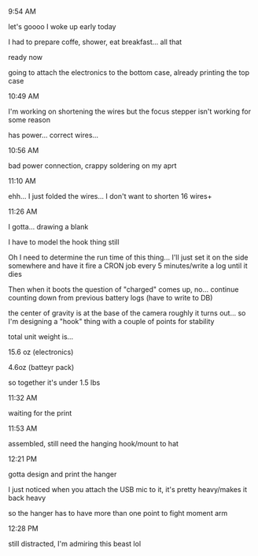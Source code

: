 9:54 AM

let's goooo I woke up early today

I had to prepare coffe, shower, eat breakfast... all that

ready now

going to attach the electronics to the bottom case, already printing the top case

10:49 AM

I'm working on shortening the wires but the focus stepper isn't working for some reason

has power... correct wires...

10:56 AM

bad power connection, crappy soldering on my aprt

11:10 AM

ehh... I just folded the wires... I don't want to shorten 16 wires+

11:26 AM

I gotta... drawing a blank

I have to model the hook thing still

Oh I need to determine the run time of this thing... I'll just set it on the side somewhere and have it fire a CRON job every 5 minutes/write a log until it dies

Then when it boots the question of "charged" comes up, no... continue counting down from previous battery logs (have to write to DB)

the center of gravity is at the base of the camera roughly it turns out... so I'm designing a "hook" thing with a couple of points for stability

total unit weight is...

15.6 oz (electronics)

4.6oz (batteyr pack)

so together it's under 1.5 lbs

11:32 AM

waiting for the print

11:53 AM

assembled, still need the hanging hook/mount to hat

12:21 PM

gotta design and print the hanger

I just noticed when you attach the USB mic to it, it's pretty heavy/makes it back heavy

so the hanger has to have more than one point to fight moment arm

12:28 PM

still distracted, I'm admiring this beast lol


